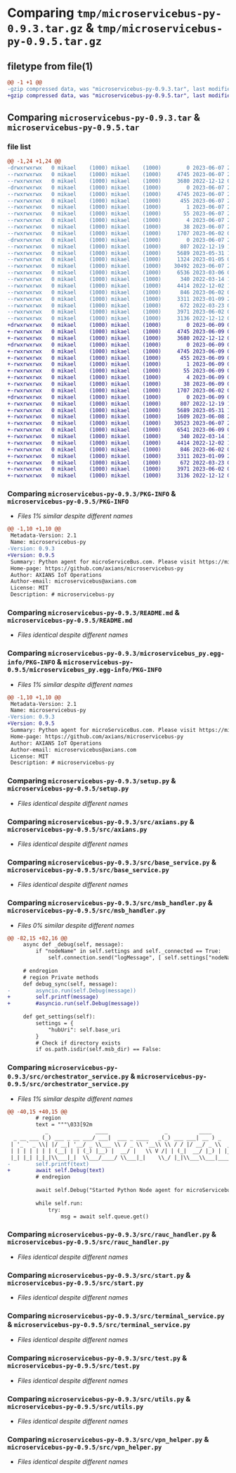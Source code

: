 # Comparing `tmp/microservicebus-py-0.9.3.tar.gz` & `tmp/microservicebus-py-0.9.5.tar.gz`

## filetype from file(1)

```diff
@@ -1 +1 @@
-gzip compressed data, was "microservicebus-py-0.9.3.tar", last modified: Wed Jun  7 20:30:31 2023, max compression
+gzip compressed data, was "microservicebus-py-0.9.5.tar", last modified: Fri Jun  9 06:45:29 2023, max compression
```

## Comparing `microservicebus-py-0.9.3.tar` & `microservicebus-py-0.9.5.tar`

### file list

```diff
@@ -1,24 +1,24 @@
-drwxrwxrwx   0 mikael    (1000) mikael    (1000)        0 2023-06-07 20:30:31.608461 microservicebus-py-0.9.3/
--rwxrwxrwx   0 mikael    (1000) mikael    (1000)     4745 2023-06-07 20:30:31.597964 microservicebus-py-0.9.3/PKG-INFO
--rwxrwxrwx   0 mikael    (1000) mikael    (1000)     3680 2022-12-12 08:25:32.000000 microservicebus-py-0.9.3/README.md
-drwxrwxrwx   0 mikael    (1000) mikael    (1000)        0 2023-06-07 20:30:30.848069 microservicebus-py-0.9.3/microservicebus_py.egg-info/
--rwxrwxrwx   0 mikael    (1000) mikael    (1000)     4745 2023-06-07 20:30:29.000000 microservicebus-py-0.9.3/microservicebus_py.egg-info/PKG-INFO
--rwxrwxrwx   0 mikael    (1000) mikael    (1000)      455 2023-06-07 20:30:30.000000 microservicebus-py-0.9.3/microservicebus_py.egg-info/SOURCES.txt
--rwxrwxrwx   0 mikael    (1000) mikael    (1000)        1 2023-06-07 20:30:29.000000 microservicebus-py-0.9.3/microservicebus_py.egg-info/dependency_links.txt
--rwxrwxrwx   0 mikael    (1000) mikael    (1000)       55 2023-06-07 20:30:29.000000 microservicebus-py-0.9.3/microservicebus_py.egg-info/entry_points.txt
--rwxrwxrwx   0 mikael    (1000) mikael    (1000)        4 2023-06-07 20:30:29.000000 microservicebus-py-0.9.3/microservicebus_py.egg-info/top_level.txt
--rwxrwxrwx   0 mikael    (1000) mikael    (1000)       38 2023-06-07 20:30:31.611930 microservicebus-py-0.9.3/setup.cfg
--rwxrwxrwx   0 mikael    (1000) mikael    (1000)     1707 2023-06-02 09:59:05.000000 microservicebus-py-0.9.3/setup.py
-drwxrwxrwx   0 mikael    (1000) mikael    (1000)        0 2023-06-07 20:30:31.535830 microservicebus-py-0.9.3/src/
--rwxrwxrwx   0 mikael    (1000) mikael    (1000)      807 2022-12-19 11:22:24.000000 microservicebus-py-0.9.3/src/axians.py
--rwxrwxrwx   0 mikael    (1000) mikael    (1000)     5689 2023-05-31 17:27:32.000000 microservicebus-py-0.9.3/src/base_service.py
--rwxrwxrwx   0 mikael    (1000) mikael    (1000)     1324 2023-01-05 09:33:48.000000 microservicebus-py-0.9.3/src/logger_service.py
--rwxrwxrwx   0 mikael    (1000) mikael    (1000)    30492 2023-06-07 20:25:29.000000 microservicebus-py-0.9.3/src/msb_handler.py
--rwxrwxrwx   0 mikael    (1000) mikael    (1000)     6536 2023-03-06 08:30:37.000000 microservicebus-py-0.9.3/src/orchestrator_service.py
--rwxrwxrwx   0 mikael    (1000) mikael    (1000)      340 2022-03-14 19:13:32.000000 microservicebus-py-0.9.3/src/queue_message.py
--rwxrwxrwx   0 mikael    (1000) mikael    (1000)     4414 2022-12-02 13:59:45.000000 microservicebus-py-0.9.3/src/rauc_handler.py
--rwxrwxrwx   0 mikael    (1000) mikael    (1000)      846 2023-06-02 09:05:37.000000 microservicebus-py-0.9.3/src/start.py
--rwxrwxrwx   0 mikael    (1000) mikael    (1000)     3311 2023-01-09 21:54:56.000000 microservicebus-py-0.9.3/src/terminal_service.py
--rwxrwxrwx   0 mikael    (1000) mikael    (1000)      672 2022-03-23 09:36:17.000000 microservicebus-py-0.9.3/src/test.py
--rwxrwxrwx   0 mikael    (1000) mikael    (1000)     3971 2023-06-02 09:05:37.000000 microservicebus-py-0.9.3/src/utils.py
--rwxrwxrwx   0 mikael    (1000) mikael    (1000)     3136 2022-12-12 08:35:01.000000 microservicebus-py-0.9.3/src/vpn_helper.py
+drwxrwxrwx   0 mikael    (1000) mikael    (1000)        0 2023-06-09 06:45:29.326264 microservicebus-py-0.9.5/
+-rwxrwxrwx   0 mikael    (1000) mikael    (1000)     4745 2023-06-09 06:45:29.317804 microservicebus-py-0.9.5/PKG-INFO
+-rwxrwxrwx   0 mikael    (1000) mikael    (1000)     3680 2022-12-12 08:25:32.000000 microservicebus-py-0.9.5/README.md
+drwxrwxrwx   0 mikael    (1000) mikael    (1000)        0 2023-06-09 06:45:28.646693 microservicebus-py-0.9.5/microservicebus_py.egg-info/
+-rwxrwxrwx   0 mikael    (1000) mikael    (1000)     4745 2023-06-09 06:45:28.000000 microservicebus-py-0.9.5/microservicebus_py.egg-info/PKG-INFO
+-rwxrwxrwx   0 mikael    (1000) mikael    (1000)      455 2023-06-09 06:45:28.000000 microservicebus-py-0.9.5/microservicebus_py.egg-info/SOURCES.txt
+-rwxrwxrwx   0 mikael    (1000) mikael    (1000)        1 2023-06-09 06:45:28.000000 microservicebus-py-0.9.5/microservicebus_py.egg-info/dependency_links.txt
+-rwxrwxrwx   0 mikael    (1000) mikael    (1000)       55 2023-06-09 06:45:28.000000 microservicebus-py-0.9.5/microservicebus_py.egg-info/entry_points.txt
+-rwxrwxrwx   0 mikael    (1000) mikael    (1000)        4 2023-06-09 06:45:28.000000 microservicebus-py-0.9.5/microservicebus_py.egg-info/top_level.txt
+-rwxrwxrwx   0 mikael    (1000) mikael    (1000)       38 2023-06-09 06:45:29.329259 microservicebus-py-0.9.5/setup.cfg
+-rwxrwxrwx   0 mikael    (1000) mikael    (1000)     1707 2023-06-02 09:59:05.000000 microservicebus-py-0.9.5/setup.py
+drwxrwxrwx   0 mikael    (1000) mikael    (1000)        0 2023-06-09 06:45:29.260140 microservicebus-py-0.9.5/src/
+-rwxrwxrwx   0 mikael    (1000) mikael    (1000)      807 2022-12-19 11:22:24.000000 microservicebus-py-0.9.5/src/axians.py
+-rwxrwxrwx   0 mikael    (1000) mikael    (1000)     5689 2023-05-31 17:27:32.000000 microservicebus-py-0.9.5/src/base_service.py
+-rwxrwxrwx   0 mikael    (1000) mikael    (1000)     1609 2023-06-08 22:01:37.000000 microservicebus-py-0.9.5/src/logger_service.py
+-rwxrwxrwx   0 mikael    (1000) mikael    (1000)    30523 2023-06-07 20:46:51.000000 microservicebus-py-0.9.5/src/msb_handler.py
+-rwxrwxrwx   0 mikael    (1000) mikael    (1000)     6541 2023-06-09 06:40:37.000000 microservicebus-py-0.9.5/src/orchestrator_service.py
+-rwxrwxrwx   0 mikael    (1000) mikael    (1000)      340 2022-03-14 19:13:32.000000 microservicebus-py-0.9.5/src/queue_message.py
+-rwxrwxrwx   0 mikael    (1000) mikael    (1000)     4414 2022-12-02 13:59:45.000000 microservicebus-py-0.9.5/src/rauc_handler.py
+-rwxrwxrwx   0 mikael    (1000) mikael    (1000)      846 2023-06-02 09:05:37.000000 microservicebus-py-0.9.5/src/start.py
+-rwxrwxrwx   0 mikael    (1000) mikael    (1000)     3311 2023-01-09 21:54:56.000000 microservicebus-py-0.9.5/src/terminal_service.py
+-rwxrwxrwx   0 mikael    (1000) mikael    (1000)      672 2022-03-23 09:36:17.000000 microservicebus-py-0.9.5/src/test.py
+-rwxrwxrwx   0 mikael    (1000) mikael    (1000)     3971 2023-06-02 09:05:37.000000 microservicebus-py-0.9.5/src/utils.py
+-rwxrwxrwx   0 mikael    (1000) mikael    (1000)     3136 2022-12-12 08:35:01.000000 microservicebus-py-0.9.5/src/vpn_helper.py
```

### Comparing `microservicebus-py-0.9.3/PKG-INFO` & `microservicebus-py-0.9.5/PKG-INFO`

 * *Files 1% similar despite different names*

```diff
@@ -1,10 +1,10 @@
 Metadata-Version: 2.1
 Name: microservicebus-py
-Version: 0.9.3
+Version: 0.9.5
 Summary: Python agent for microServiceBus.com. Please visit https://microservicebus.com for more information.
 Home-page: https://github.com/axians/microservicebus-py
 Author: AXIANS IoT Operations
 Author-email: microservicebus@axians.com
 License: MIT
 Description: # microservicebus-py
```

### Comparing `microservicebus-py-0.9.3/README.md` & `microservicebus-py-0.9.5/README.md`

 * *Files identical despite different names*

### Comparing `microservicebus-py-0.9.3/microservicebus_py.egg-info/PKG-INFO` & `microservicebus-py-0.9.5/microservicebus_py.egg-info/PKG-INFO`

 * *Files 1% similar despite different names*

```diff
@@ -1,10 +1,10 @@
 Metadata-Version: 2.1
 Name: microservicebus-py
-Version: 0.9.3
+Version: 0.9.5
 Summary: Python agent for microServiceBus.com. Please visit https://microservicebus.com for more information.
 Home-page: https://github.com/axians/microservicebus-py
 Author: AXIANS IoT Operations
 Author-email: microservicebus@axians.com
 License: MIT
 Description: # microservicebus-py
```

### Comparing `microservicebus-py-0.9.3/setup.py` & `microservicebus-py-0.9.5/setup.py`

 * *Files identical despite different names*

### Comparing `microservicebus-py-0.9.3/src/axians.py` & `microservicebus-py-0.9.5/src/axians.py`

 * *Files identical despite different names*

### Comparing `microservicebus-py-0.9.3/src/base_service.py` & `microservicebus-py-0.9.5/src/base_service.py`

 * *Files identical despite different names*

### Comparing `microservicebus-py-0.9.3/src/msb_handler.py` & `microservicebus-py-0.9.5/src/msb_handler.py`

 * *Files 0% similar despite different names*

```diff
@@ -82,15 +82,16 @@
     async def _debug(self, message):
         if "nodeName" in self.settings and self._connected == True:
             self.connection.send("logMessage", [ self.settings["nodeName"], message.message[0], self.settings["organizationId"]])
 
     # endregion
     # region Private methods
     def debug_sync(self, message):
-        asyncio.run(self.Debug(message))
+        self.printf(message)
+        #asyncio.run(self.Debug(message))
 
     def get_settings(self):
         settings = {
             "hubUri": self.base_uri
         }
         # Check if directory exists
         if os.path.isdir(self.msb_dir) == False:
```

### Comparing `microservicebus-py-0.9.3/src/orchestrator_service.py` & `microservicebus-py-0.9.5/src/orchestrator_service.py`

 * *Files 1% similar despite different names*

```diff
@@ -40,15 +40,15 @@
         # region
         text = """\033[92m
            _               ____                  _          ____             
  _ __ ___ (_) ___ _ __ ___/ ___|  ___ _ ____   _(_) ___ ___| __ ) _   _ ___  
 | '_ ` _ \\| |/ __| '__/ _ \\___ \\ / _ \\ '__\\ \\ / / |/ __/ _ \\  _ \\| | | / __| 
 | | | | | | | (__| | | (_) |__) |  __/ |   \\ V /| | (_|  __/ |_) | |_| \\__ \\ 
 |_| |_| |_|_|\\___|_|  \\___/____/ \\___|_|    \\_/ |_|\\___\\___|____/ \\__,_|___/ \n\033[1mAXIANS IoT Operations - Python IoT agent\nfor more information visit https://microservicebus.com\n\033[0m"""
-        self.printf(text)
+        await self.Debug(text)
         # endregion
 
         await self.Debug("Started Python Node agent for microServicebus.com")
 
         while self.run:
             try:
                 msg = await self.queue.get()
```

### Comparing `microservicebus-py-0.9.3/src/rauc_handler.py` & `microservicebus-py-0.9.5/src/rauc_handler.py`

 * *Files identical despite different names*

### Comparing `microservicebus-py-0.9.3/src/start.py` & `microservicebus-py-0.9.5/src/start.py`

 * *Files identical despite different names*

### Comparing `microservicebus-py-0.9.3/src/terminal_service.py` & `microservicebus-py-0.9.5/src/terminal_service.py`

 * *Files identical despite different names*

### Comparing `microservicebus-py-0.9.3/src/test.py` & `microservicebus-py-0.9.5/src/test.py`

 * *Files identical despite different names*

### Comparing `microservicebus-py-0.9.3/src/utils.py` & `microservicebus-py-0.9.5/src/utils.py`

 * *Files identical despite different names*

### Comparing `microservicebus-py-0.9.3/src/vpn_helper.py` & `microservicebus-py-0.9.5/src/vpn_helper.py`

 * *Files identical despite different names*

